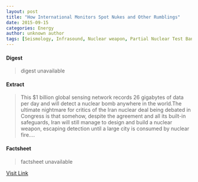 ```yaml
---
layout: post
title: "How International Monitors Spot Nukes and Other Rumblings"
date: 2015-09-15
categories: Energy
author: unknown author
tags: [Seismology, Infrasound, Nuclear weapon, Partial Nuclear Test Ban Treaty, Nuclear weapons testing, Preparatory Commission for the Comprehensive Nuclear-Test-Ban Treaty Organization]
---
```



#### Digest
>digest unavailable

#### Extract
>This $1 billion global sensing network records 26 gigabytes of data per day and will detect a nuclear bomb anywhere in the world.The ultimate nightmare for critics of the Iran nuclear deal being debated in Congress is that somehow, despite the agreement and all its built-in safeguards, Iran will still manage to design and build a nuclear weapon, escaping detection until a large city is consumed by nuclear fire....

#### Factsheet
>factsheet unavailable

[Visit Link](http://www.technologyreview.com/news/541141/how-international-monitors-spot-nukes-and-other-rumblings/)


